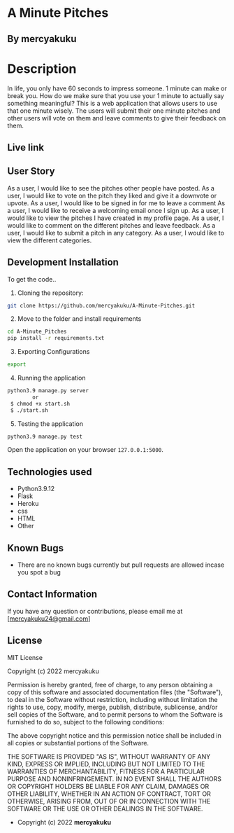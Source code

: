 # A Minute Pitches

## By mercyakuku

# Description
In life, you only have 60 seconds to impress someone. 1 minute can make or break you. How do we make sure that you use your 1 minute to actually say something meaningful? This is a web application that allows users to use that one minute wisely. The users will submit their one minute pitches and other users will vote on them and leave comments to give their feedback on them.

## Live link


## User Story
As a user, I would like to see the pitches other people have posted.
As a user, I would like to vote on the pitch they liked and give it a downvote or upvote.
As a user, I would like to be signed in for me to leave a comment
As a user, I would like to receive a welcoming email once I sign up.
As a user, I would like to view the pitches I have created in my profile page.
As a user, I would like to comment on the different pitches and leave feedback.
As a user, I would like to submit a pitch in any category.
As a user, I would like to view the different categories.

## Development Installation
To get the code..

1. Cloning the repository:
  ```bash
  git clone https://github.com/mercyakuku/A-Minute-Pitches.git
  ```
2. Move to the folder and install requirements
  ```bash
  cd A-Minute_Pitches
  pip install -r requirements.txt
  ```
3. Exporting Configurations
  ```bash
  export
  ```
4. Running the application
  ```bash
  python3.9 manage.py server
          or
   $ chmod +x start.sh
   $ ./start.sh
  ```
5. Testing the application
  ```bash
  python3.9 manage.py test
  ```
Open the application on your browser `127.0.0.1:5000`.


## Technologies used

* Python3.9.12
* Flask
* Heroku
* css
* HTML
* Other


## Known Bugs
* There are no known bugs currently but pull requests are allowed incase you spot a bug

## Contact Information 

If you have any question or contributions, please email me at [mercyakuku24@gmail.com]

## License
MIT License

Copyright (c) 2022 mercyakuku

Permission is hereby granted, free of charge, to any person obtaining a copy
of this software and associated documentation files (the "Software"), to deal
in the Software without restriction, including without limitation the rights
to use, copy, modify, merge, publish, distribute, sublicense, and/or sell
copies of the Software, and to permit persons to whom the Software is
furnished to do so, subject to the following conditions:

The above copyright notice and this permission notice shall be included in all
copies or substantial portions of the Software.

THE SOFTWARE IS PROVIDED "AS IS", WITHOUT WARRANTY OF ANY KIND, EXPRESS OR
IMPLIED, INCLUDING BUT NOT LIMITED TO THE WARRANTIES OF MERCHANTABILITY,
FITNESS FOR A PARTICULAR PURPOSE AND NONINFRINGEMENT. IN NO EVENT SHALL THE
AUTHORS OR COPYRIGHT HOLDERS BE LIABLE FOR ANY CLAIM, DAMAGES OR OTHER
LIABILITY, WHETHER IN AN ACTION OF CONTRACT, TORT OR OTHERWISE, ARISING FROM,
OUT OF OR IN CONNECTION WITH THE SOFTWARE OR THE USE OR OTHER DEALINGS IN THE
SOFTWARE.

* Copyright (c) 2022 **mercyakuku**
